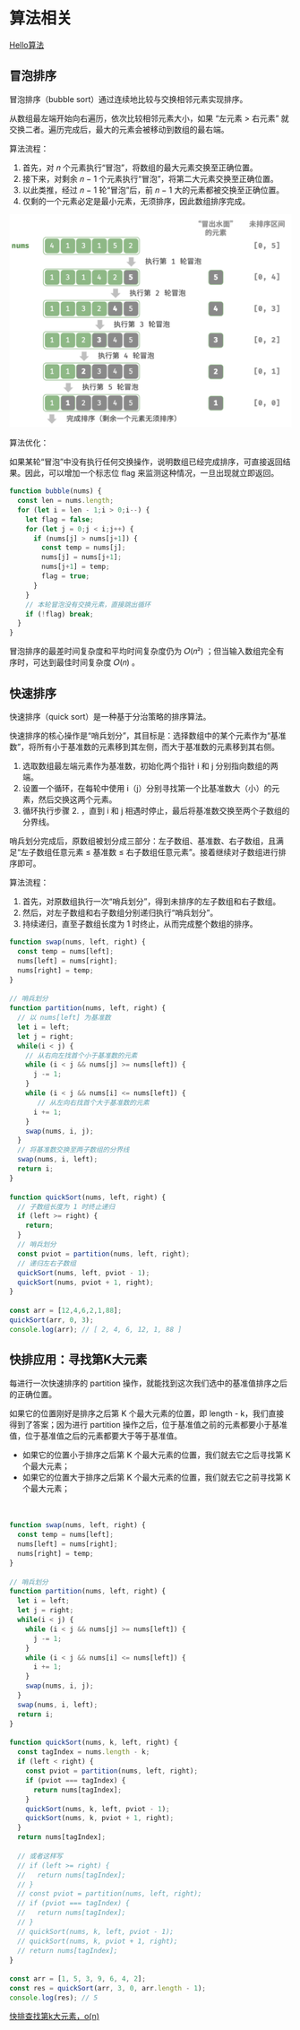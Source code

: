 # 算法相关

[Hello算法](https://www.hello-algo.com/)

## 冒泡排序

冒泡排序（bubble sort）通过连续地比较与交换相邻元素实现排序。

从数组最左端开始向右遍历，依次比较相邻元素大小，如果 “左元素 > 右元素” 就交换二者。遍历完成后，最大的元素会被移动到数组的最右端。

算法流程：

1. 首先，对 𝑛 个元素执行“冒泡”，将数组的最大元素交换至正确位置。
2. 接下来，对剩余 𝑛 − 1 个元素执行“冒泡”，将第二大元素交换至正确位置。
3. 以此类推，经过 𝑛 − 1 轮“冒泡”后，前 𝑛 − 1 大的元素都被交换至正确位置。
4. 仅剩的一个元素必定是最小元素，无须排序，因此数组排序完成。

![Bubble Sort](./images/algorithm/bubble_sort.png)

算法优化：

如果某轮“冒泡”中没有执行任何交换操作，说明数组已经完成排序，可直接返回结果。因此，可以增加一个标志位 flag 来监测这种情况，一旦出现就立即返回。

```js
function bubble(nums) {
  const len = nums.length;
  for (let i = len - 1;i > 0;i--) {
    let flag = false;
    for (let j = 0;j < i;j++) {
      if (nums[j] > nums[j+1]) {
        const temp = nums[j];
        nums[j] = nums[j+1];
        nums[j+1] = temp;
        flag = true;
      }
    }
    // 本轮冒泡没有交换元素，直接跳出循环
    if (!flag) break;
  }
}
```

冒泡排序的最差时间复杂度和平均时间复杂度仍为 𝑂(𝑛²) ；但当输入数组完全有序时，可达到最佳时间复杂度 𝑂(𝑛) 。

## 快速排序

快速排序（quick sort）是一种基于分治策略的排序算法。

快速排序的核心操作是“哨兵划分”，其目标是：选择数组中的某个元素作为“基准数”，将所有小于基准数的元素移到其左侧，而大于基准数的元素移到其右侧。

1. 选取数组最左端元素作为基准数，初始化两个指针 i 和 j 分别指向数组的两端。
2. 设置一个循环，在每轮中使用 i（j）分别寻找第一个比基准数大（小）的元素，然后交换这两个元素。
3. 循环执行步骤 2. ，直到 i 和 j 相遇时停止，最后将基准数交换至两个子数组的分界线。

哨兵划分完成后，原数组被划分成三部分：左子数组、基准数、右子数组，且满足“左子数组任意元素 ≤ 基准数 ≤ 右子数组任意元素”。接着继续对子数组进行排序即可。

算法流程：

1. 首先，对原数组执行一次“哨兵划分”，得到未排序的左子数组和右子数组。
2. 然后，对左子数组和右子数组分别递归执行“哨兵划分”。
3. 持续递归，直至子数组长度为 1 时终止，从而完成整个数组的排序。

```js
function swap(nums, left, right) {
  const temp = nums[left];
  nums[left] = nums[right];
  nums[right] = temp;
}

// 哨兵划分
function partition(nums, left, right) {
  // 以 nums[left] 为基准数
  let i = left;
  let j = right;
  while(i < j) {
    // 从右向左找首个小于基准数的元素
    while (i < j && nums[j] >= nums[left]) {
      j -= 1;
    }
    while (i < j && nums[i] <= nums[left]) {
       // 从左向右找首个大于基准数的元素
      i += 1;
    }
    swap(nums, i, j);
  }
  // 将基准数交换至两子数组的分界线
  swap(nums, i, left);
  return i;
}

function quickSort(nums, left, right) {
  // 子数组长度为 1 时终止递归
  if (left >= right) {
    return;
  }
  // 哨兵划分
  const pviot = partition(nums, left, right);
  // 递归左右子数组
  quickSort(nums, left, pviot - 1);
  quickSort(nums, pviot + 1, right);
}

const arr = [12,4,6,2,1,88];
quickSort(arr, 0, 3);
console.log(arr); // [ 2, 4, 6, 12, 1, 88 ]
```

## 快排应用：寻找第K大元素

每进⾏⼀次快速排序的 partition 操作，就能找到这次我们选中的基准值排序之后的正确位置。

如果它的位置刚好是排序之后第 K 个最⼤元素的位置，即 length - k，我们直接得到了答案；因为进⾏ partition 操作之后，位于基准值之前的元素都要⼩于基准值，位于基准值之后的元素都要⼤于等于基准值。

- 如果它的位置⼩于排序之后第 K 个最⼤元素的位置，我们就去它之后寻找第 K 个最⼤元素；
- 如果它的位置⼤于排序之后第 K 个最⼤元素的位置，我们就去它之前寻找第 K 个最⼤元素；

```js


function swap(nums, left, right) {
  const temp = nums[left];
  nums[left] = nums[right];
  nums[right] = temp;
}

// 哨兵划分
function partition(nums, left, right) {
  let i = left;
  let j = right;
  while(i < j) {
    while (i < j && nums[j] >= nums[left]) {
      j -= 1;
    }
    while (i < j && nums[i] <= nums[left]) {
      i += 1;
    }
    swap(nums, i, j);
  }
  swap(nums, i, left);
  return i;
}

function quickSort(nums, k, left, right) {
  const tagIndex = nums.length - k;
  if (left < right) {
    const pviot = partition(nums, left, right);
    if (pviot === tagIndex) {
      return nums[tagIndex];
    }
    quickSort(nums, k, left, pviot - 1);
    quickSort(nums, k, pviot + 1, right);
  }
  return nums[tagIndex];

  // 或者这样写
  // if (left >= right) {
  //   return nums[tagIndex];
  // }
  // const pviot = partition(nums, left, right);
  // if (pviot === tagIndex) {
  //   return nums[tagIndex];
  // }
  // quickSort(nums, k, left, pviot - 1);
  // quickSort(nums, k, pviot + 1, right);
  // return nums[tagIndex];
}

const arr = [1, 5, 3, 9, 6, 4, 2];
const res = quickSort(arr, 3, 0, arr.length - 1);
console.log(res); // 5
```

[快排查找第k大元素，o(n)](https://leetcode.cn/problems/kth-largest-element-in-an-array/solutions/1315936/kuai-pai-cha-zhao-di-kda-yuan-su-on-by-h-hb9s/)